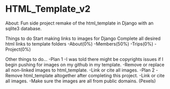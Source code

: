 # HTML_Template_v2
About:
Fun side project remake of the html_template in Django with an sqlite3 database.

Things to do
Start making links to images for Django
Complete all desired html links to template folders
 -About(0%)
 -Members(50%)
 -Trips(0%)
 -Project(0%)

Other things to do...
 -Plan 1
   -I was told there might be copyrights issues if I begin pushing for images on my github in my template.
   -Remove or replace all non-linked images to html_template.
   -Link or cite all images.
 -Plan 2
   -Remove html_template altogether after completing this project.
   -Link or cite all images.
   -Make sure the images are all from public domains. (Pexels)
